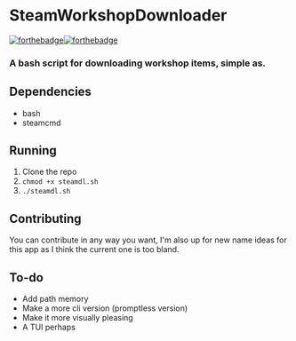 # SteamWorkshopDownloader
[![forthebadge](https://forthebadge.com/images/badges/it-works-no-idea-why.svg)](https://forthebadge.com)[![forthebadge](https://forthebadge.com/images/badges/it-works-dont-ask-me-how.svg)](https://forthebadge.com)
### A bash script for downloading workshop items, simple as.

## Dependencies
- bash
- steamcmd
  
## Running
1. Clone the repo
2. `chmod +x steamdl.sh`
3. `./steamdl.sh`

## Contributing
You can contribute in any way you want, I'm also up for new name ideas for this app as I think the current one is too bland.

## To-do
- Add path memory
- Make a more cli version (promptless version)
- Make it more visually pleasing
- A TUI perhaps


